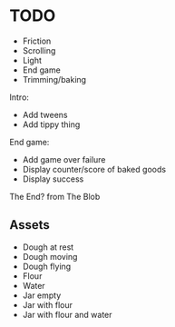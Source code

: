 # TODO

* Friction
* Scrolling
* Light
* End game
* Trimming/baking

Intro:

* Add tweens
* Add tippy thing

End game:

* Add game over failure
* Display counter/score of baked goods
* Display success

The End? from The Blob

## Assets

* Dough at rest
* Dough moving
* Dough flying
* Flour
* Water
* Jar empty
* Jar with flour
* Jar with flour and water
